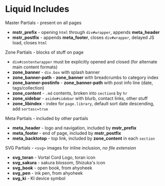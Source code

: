 # Liquid Includes

Master Partials - present on all pages
 - **mstr_prefix** - opening `html` through `div#wrapper`, appends **meta_header**
 - **mstr_postfix** - appends **meta_footer**, closes `div#wrapper`, delayed JS load, closes `html`
 
Zone Partials - blocks of stuff on page
 - `div#contentwrapper` must be explicitly opened and closed (for alternate main content formats)
 - **zone_banner** - `div.box` with splash banner
 - **zone_banner-path** - **zone_banner** with breadcrumbs to category index
 - **zone_banner-postinfo** - **zone_banner-path** with post info line (date, tags/collection)
 - **zone_content** - `.md` contents, broken into `section`s by `hr`
 - **zone_sidebar** - `aside#sidebar` with blurb, contact links, other stuff
 - **zone_libindex** - index for `page.library`, default sort date descending, add `sortasc=true`

Meta Partials - included by other partials
 - **meta_header** - logo and navigation, included by **mstr_prefix**
 - **meta_footer** - end of page, included by **mstr_postfix**
 - **meta_backtotop** - top link, included by **zone_content** in each `section`

SVG Partials - `<svg>` images for inline inclusion, *no file extension*
 - **svg_toran** - Vortal Cord Logo, toran icon
 - **svg_sakura** - sakura blossom, Shizuka's icon
 - **svg_book** - open book, from ahyoheek
 - **svg_pen** - ink pen, from ahyoheek
 - **svg_ki** - KI device symbol
